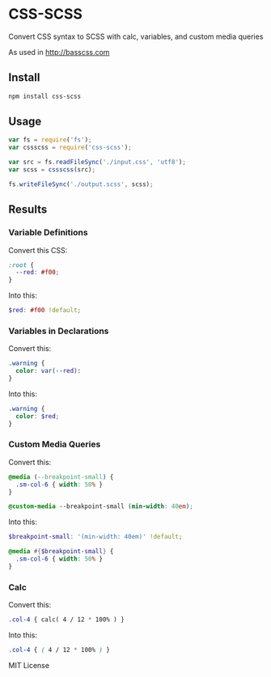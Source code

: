 # CSS-SCSS
Convert CSS syntax to SCSS with calc, variables, and custom media queries

As used in http://basscss.com

## Install

```sh
npm install css-scss
```

## Usage

```js
var fs = require('fs');
var cssscss = require('css-scss');

var src = fs.readFileSync('./input.css', 'utf8');
var scss = cssscss(src);

fs.writeFileSync('./output.scss', scss);
```

## Results

### Variable Definitions

Convert this CSS:

```css
:root {
  --red: #f00;
}
```

Into this:

```scss
$red: #f00 !default;
```

### Variables in Declarations

Convert this:

```css
.warning {
  color: var(--red):
}
```

Into this:

```scss
.warning {
  color: $red;
}
```

### Custom Media Queries

Convert this:

```css
@media (--breakpoint-small) {
  .sm-col-6 { width: 50% }
}

@custom-media --breakpoint-small (min-width: 40em);
```

Into this:

```scss
$breakpoint-small: '(min-width: 40em)' !default;

@media #{$breakpoint-small} {
  .sm-col-6 { width: 50% }
}
```

### Calc

Convert this:

```css
.col-4 { calc( 4 / 12 * 100% ) }
```

Into this:

```scss
.col-4 { ( 4 / 12 * 100% ) }
```

MIT License
